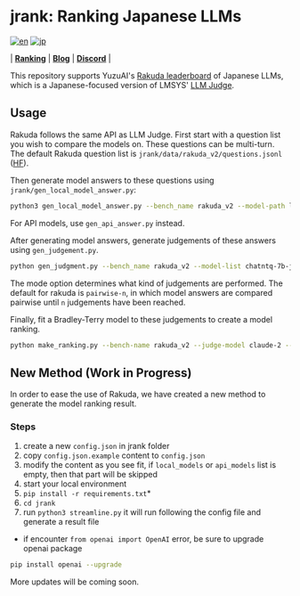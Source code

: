# jrank: Ranking Japanese LLMs
[![en](https://img.shields.io/badge/lang-en-red.svg)](https://github.com/yuzu-ai/japanese-llm-ranking/blob/main/readme.md)
[![jp](https://img.shields.io/badge/lang-jp-yellow.svg)](https://github.com/yuzu-ai/japanese-llm-ranking/blob/main/readme_jp.md)

| [**Ranking**](https://yuzuai.jp/benchmark) |
[**Blog**](https://yuzuai.jp/blog/rakuda) |
[**Discord**](https://discord.com/invite/bHB9e2rq2r) |


This repository supports YuzuAI's [Rakuda leaderboard](https://yuzuai.jp/benchmark) of Japanese LLMs, which is a Japanese-focused version of LMSYS' [LLM Judge](https://github.com/lm-sys/FastChat/tree/main/fastchat/llm_judge).

## Usage

Rakuda follows the same API as LLM Judge. First start with a question list you wish to compare the models on. These questions can be multi-turn. The default Rakuda question list is `jrank/data/rakuda_v2/questions.jsonl` ([HF](https://huggingface.co/datasets/yuzuai/rakuda-questions)).

Then generate model answers to these questions using `jrank/gen_local_model_answer.py`:

```bash
python3 gen_local_model_answer.py --bench_name rakuda_v2 --model-path line-corporation/japanese-large-lm-1.7b-instruction-sft --model-id line-1.7b --conv_template ./templates/line.json
```

For API models, use `gen_api_answer.py` instead.

After generating model answers, generate judgements of these answers using `gen_judgement.py`.

```bash
python gen_judgment.py --bench_name rakuda_v2 --model-list chatntq-7b-jpntuned claude-2 gpt-3.5-turbo-0301-20230614 gpt-4-20230713 elyza-7b-fast-instruct elyza-7b-instruct jslm7b-instruct-alpha line-3.6b-sft rinna-3.6b-ppo rinna-3.6b-sft rwkv-world-jp-v1 stablebeluga2 weblab-10b-instruction-sft super-trin --parallel 2 --mode pairwise-n --judge-model claude-2 --n 2000
```

The mode option determines what kind of judgements are performed. The default for rakuda is `pairwise-n`, in which model answers are compared pairwise until `n` judgements have been reached.

Finally, fit a Bradley-Terry model to these judgements to create a model ranking.
```bash
python make_ranking.py --bench-name rakuda_v2 --judge-model claude-2 --mode pairwise --compute mle --make-charts --bootstrap-n 500 --plot-skip-list rinna-3.6b-sft super-trin elyza-7b-instruct
```

## New Method (Work in Progress)

In order to ease the use of Rakuda, we have created a new method to generate the model ranking result. 

### Steps

1. create a new `config.json` in jrank folder
2. copy `config.json.example` content to `config.json`
3. modify the content as you see fit, if `local_models` or `api_models` list is empty, then that part will be skipped
4. start your local environment
5. `pip install -r requirements.txt`*
6. `cd jrank`
7. run `python3 streamline.py` it will run following the config file and generate a result file

* if encounter `from openai import OpenAI` error, be sure to upgrade openai package
```bash
pip install openai --upgrade
```

More updates will be coming soon.
